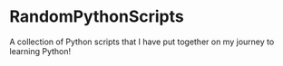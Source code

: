 # RandomPythonScripts

A collection of Python scripts that I have put together on my journey to learning Python!
